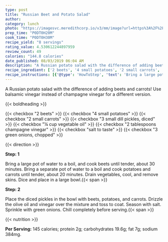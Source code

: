 ```yaml
---
type: post
title: "Russian Beet and Potato Salad"
author: 
category: lunch
photo: "https://imagesvc.meredithcorp.io/v3/mm/image?url=https%3A%2F%2Fimages.media-allrecipes.com%2Fuserphotos%2F327547.jpg"
prep_time: "P0DT0H20M"
cook_time: "P0DT0H30M"
recipe_yield: "8 servings"
rating_value: 4.530612244897959
review_count: 49
calories: "144.8 calories"
date_published: 08/03/2019 06:04 AM
description: "A Russian potato salad with the difference of adding beets and carrots! Use balsamic vinegar instead of champagne vinegar for a different version."
recipe_ingredient: ['2 beets', '4 small potatoes', '2 small carrots', '3 small dill pickles, diced', '¼ cup vegetable oil', '2 tablespoons champagne vinegar', 'salt to taste', '3 green onions, chopped']
recipe_instructions: [{'@type': 'HowToStep', 'text': 'Bring a large pot of water to a boil, and cook beets until tender, about 30 minutes. Bring a separate pot of water to a boil and cook potatoes and carrots until tender, about 20 minutes. Drain vegetables, cool, and remove skins. Dice and place in a large bowl.\n'}, {'@type': 'HowToStep', 'text': 'Place the diced pickles in the bowl with beets, potatoes, and carrots. Drizzle the olive oil and vinegar over the mixture and toss to coat. Season with salt. Sprinkle with green onions. Chill completely before serving.\n'}]
---
```


A Russian potato salad with the difference of adding beets and carrots! Use balsamic vinegar instead of champagne vinegar for a different version. 

{{< boldheading >}}

{{< checkbox "2  beets" >}}
{{< checkbox "4 small potatoes" >}}
{{< checkbox "2 small carrots" >}}
{{< checkbox "3 small dill pickles, diced" >}}
{{< checkbox "¼ cup vegetable oil" >}}
{{< checkbox "2 tablespoons champagne vinegar" >}}
{{< checkbox "salt to taste" >}}
{{< checkbox "3  green onions, chopped" >}}


{{< direction >}}

**Step: 1**

Bring a large pot of water to a boil, and cook beets until tender, about 30 minutes. Bring a separate pot of water to a boil and cook potatoes and carrots until tender, about 20 minutes. Drain vegetables, cool, and remove skins. Dice and place in a large bowl.{{< span >}}

**Step: 2**

Place the diced pickles in the bowl with beets, potatoes, and carrots. Drizzle the olive oil and vinegar over the mixture and toss to coat. Season with salt. Sprinkle with green onions. Chill completely before serving.{{< span >}}

{{< nutrition >}}

**Per Serving:** 145 calories; protein 2g; carbohydrates 19.6g; fat 7g; sodium 384mg.